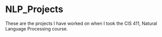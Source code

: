 # NLP_Projects
These are the projects I have worked on when I took the CIS 411, Natural Language Processing course. 
